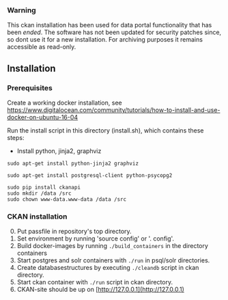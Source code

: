 ### Warning
This ckan installation has been used for data portal functionality that has been *ended*. The software has not been updated for security patches since, so dont use it for a new installation. For archiving purposes it remains accessible as read-only.

Installation
------------


### Prerequisites


Create a working docker installation, see https://www.digitalocean.com/community/tutorials/how-to-install-and-use-docker-on-ubuntu-16-04

Run the install script in this directory (install.sh), which contains these steps:

- Install python, jinja2, graphviz
```
sudo apt-get install python-jinja2 graphviz
```
```
sudo apt-get install postgresql-client python-psycopg2
```

```
sudo pip install ckanapi
sudo mkdir /data /src
sudo chown www-data.www-data /data /src
```

### CKAN installation

0. Put passfile in repository's top directory.
1. Set environment by running 'source config' or '. config'.
2. Build docker-images by running `./build_containers` in the directory containers
3. Start postgres and solr containers with `./run` in psql/solr directories.
4. Create databasestructures by executing `./cleandb`  script in ckan directory.
5. Start ckan container with `./run` script in ckan directory.
5. CKAN-site should be up on [http://127.0.0.1](http://127.0.0.1)
